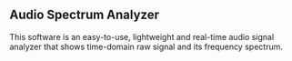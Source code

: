 ## Audio Spectrum Analyzer
This software is an easy-to-use, lightweight and real-time audio signal analyzer that shows time-domain raw signal and its frequency spectrum.
